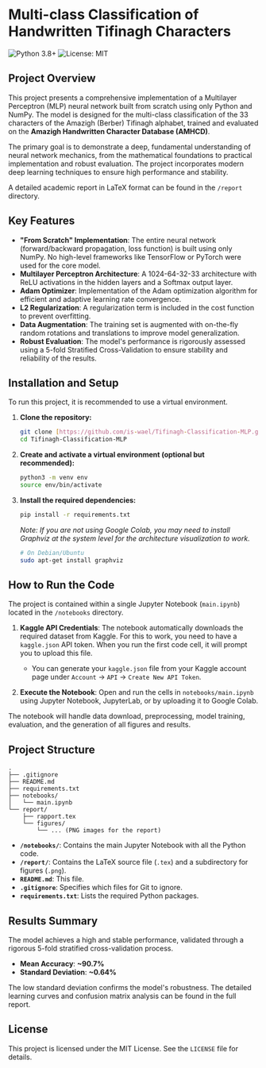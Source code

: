 # Multi-class Classification of Handwritten Tifinagh Characters

![Python 3.8+](https://img.shields.io/badge/python-3.8+-blue.svg)
![License: MIT](https://img.shields.io/badge/License-MIT-yellow.svg)

## Project Overview

This project presents a comprehensive implementation of a Multilayer Perceptron (MLP) neural network built from scratch using only Python and NumPy. The model is designed for the multi-class classification of the 33 characters of the Amazigh (Berber) Tifinagh alphabet, trained and evaluated on the **Amazigh Handwritten Character Database (AMHCD)**.

The primary goal is to demonstrate a deep, fundamental understanding of neural network mechanics, from the mathematical foundations to practical implementation and robust evaluation. The project incorporates modern deep learning techniques to ensure high performance and stability.

A detailed academic report in LaTeX format can be found in the `/report` directory.

## Key Features

- **"From Scratch" Implementation**: The entire neural network (forward/backward propagation, loss function) is built using only NumPy. No high-level frameworks like TensorFlow or PyTorch were used for the core model.
- **Multilayer Perceptron Architecture**: A 1024-64-32-33 architecture with ReLU activations in the hidden layers and a Softmax output layer.
- **Adam Optimizer**: Implementation of the Adam optimization algorithm for efficient and adaptive learning rate convergence.
- **L2 Regularization**: A regularization term is included in the cost function to prevent overfitting.
- **Data Augmentation**: The training set is augmented with on-the-fly random rotations and translations to improve model generalization.
- **Robust Evaluation**: The model's performance is rigorously assessed using a 5-fold Stratified Cross-Validation to ensure stability and reliability of the results.

## Installation and Setup

To run this project, it is recommended to use a virtual environment.

1.  **Clone the repository:**
    ```bash
    git clone [https://github.com/is-wael/Tifinagh-Classification-MLP.git](https://github.com/is-wael/Tifinagh-Classification-MLP.git)
    cd Tifinagh-Classification-MLP
    ```

2.  **Create and activate a virtual environment (optional but recommended):**
    ```bash
    python3 -m venv env
    source env/bin/activate
    ```

3.  **Install the required dependencies:**
    ```bash
    pip install -r requirements.txt
    ```
    *Note: If you are not using Google Colab, you may need to install Graphviz at the system level for the architecture visualization to work.*
    ```bash
    # On Debian/Ubuntu
    sudo apt-get install graphviz
    ```

## How to Run the Code

The project is contained within a single Jupyter Notebook (`main.ipynb`) located in the `/notebooks` directory.

1.  **Kaggle API Credentials**: The notebook automatically downloads the required dataset from Kaggle. For this to work, you need to have a `kaggle.json` API token. When you run the first code cell, it will prompt you to upload this file.
    - You can generate your `kaggle.json` file from your Kaggle account page under `Account` -> `API` -> `Create New API Token`.

2.  **Execute the Notebook**: Open and run the cells in `notebooks/main.ipynb` using Jupyter Notebook, JupyterLab, or by uploading it to Google Colab.

The notebook will handle data download, preprocessing, model training, evaluation, and the generation of all figures and results.

## Project Structure

```
.
├── .gitignore
├── README.md
├── requirements.txt
├── notebooks/
│   └── main.ipynb
└── report/
    ├── rapport.tex
    └── figures/
        └── ... (PNG images for the report)
```

-   **`/notebooks/`**: Contains the main Jupyter Notebook with all the Python code.
-   **`/report/`**: Contains the LaTeX source file (`.tex`) and a subdirectory for figures (`.png`).
-   **`README.md`**: This file.
-   **`.gitignore`**: Specifies which files for Git to ignore.
-   **`requirements.txt`**: Lists the required Python packages.

## Results Summary

The model achieves a high and stable performance, validated through a rigorous 5-fold stratified cross-validation process.

-   **Mean Accuracy**: **~90.7%**
-   **Standard Deviation**: **~0.64%**

The low standard deviation confirms the model's robustness. The detailed learning curves and confusion matrix analysis can be found in the full report.

## License

This project is licensed under the MIT License. See the `LICENSE` file for details.
